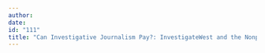 ```yaml
---
author:
date:
id: "111"
title: "Can Investigative Journalism Pay?: InvestigateWest and the Nonprofit Model"
---
```

